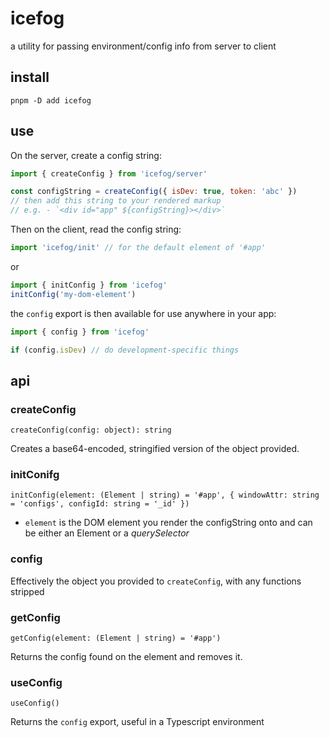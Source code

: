 # icefog

a utility for passing environment/config info from server to client

## install

```shell
pnpm -D add icefog
```

## use

On the server, create a config string:

```js
import { createConfig } from 'icefog/server'

const configString = createConfig({ isDev: true, token: 'abc' })
// then add this string to your rendered markup
// e.g. - `<div id="app" ${configString}></div>`
```

Then on the client, read the config string:

```js
import 'icefog/init' // for the default element of '#app'
```

or

```js
import { initConfig } from 'icefog'
initConfig('my-dom-element')
```

the `config` export is then available for use anywhere in your app:

```js
import { config } from 'icefog'

if (config.isDev) // do development-specific things
```

## api

### createConfig

`createConfig(config: object): string`

Creates a base64-encoded, stringified version of the object provided.

### initConifg

`initConfig(element: (Element | string) = '#app', { windowAttr: string = 'configs', configId: string = '_id' })`

- `element` is the DOM element you render the configString onto and can be either an Element or a _querySelector_

### config

Effectively the object you provided to `createConfig`, with any functions stripped

### getConfig

`getConfig(element: (Element | string) = '#app')`

Returns the config found on the element and removes it.

### useConfig

`useConfig()`

Returns the `config` export, useful in a Typescript environment
